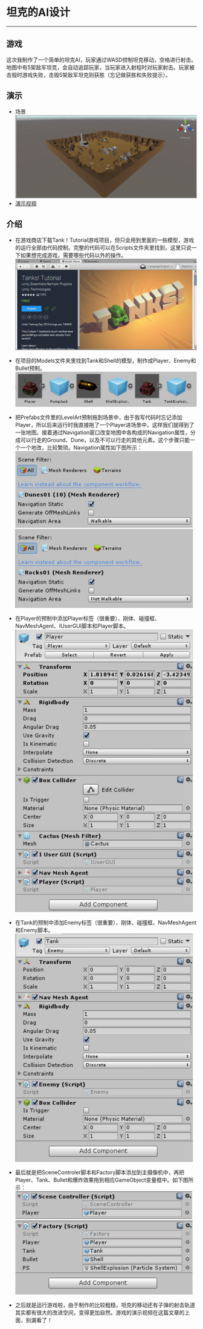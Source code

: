 # 坦克的AI设计
--------------
## 游戏
这次我制作了一个简单的坦克AI，玩家通过WASD控制坦克移动，空格进行射击。地图中有5架敌军坦克，会自动追踪玩家，当玩家进入射程时对玩家射击。玩家被击毁时游戏失败，击毁5架敌军坦克则获胜（忘记做获胜和失败提示）。

## 演示
+ 场景
![plane](https://raw.githubusercontent.com/MapleLai/Homework9/master/Screenshot/Plane.png)
+ [演示视频](https://pan.baidu.com/s/1UCd-Qk4OLCmzgr4dTmVoyw)

## 介绍
+ 在游戏商店下载Tank！Tutorial游戏项目，但只会用到里面的一些模型，游戏的运行全部由代码控制。完整的代码可以在Scripts文件夹里找到，这里只说一下如果想完成游戏，需要哪些代码以外的操作。
![Tanks](https://raw.githubusercontent.com/MapleLai/Homework9/master/Screenshot/Tanks.jpg)

+ 在项目的Models文件夹里找到Tank和Shell的模型，制作成Player、Enemy和Bullet预制。
![prefabs](https://raw.githubusercontent.com/MapleLai/Homework9/master/Screenshot/Prefabs.png)

+ 把Prefabs文件里的LevelArt预制拖到场景中，由于我写代码时忘记添加Player，所以后来运行时我直接拖了一个Player进场景中，这样我们就得到了一张地图。接着通过Navigation窗口改变地图中各构成的Navigation属性，分成可以行走的Ground、Dune，以及不可以行走的其他元素。这个步骤只能一个一个地改，比较繁琐。Navigation属性如下图所示：
![walkable](https://raw.githubusercontent.com/MapleLai/Homework9/master/Screenshot/walkable.png)
![unwalkable](https://raw.githubusercontent.com/MapleLai/Homework9/master/Screenshot/unwalkable.png)

+ 在Player的预制中添加Player标签（很重要）、刚体、碰撞框、NavMeshAgent、IUserGUI脚本和Player脚本。
![Player](https://raw.githubusercontent.com/MapleLai/Homework9/master/Screenshot/Player.jpg)

+ 在Tank的预制中添加Enemy标签（很重要）、刚体、碰撞框、NavMeshAgent和Enemy脚本。
![Tank](https://raw.githubusercontent.com/MapleLai/Homework9/master/Screenshot/Tank.jpg)

+ 最后就是把SceneControler脚本和Factory脚本添加到主摄像机中，再把Player、Tank、Bullet和爆炸效果拖到相应GameObject变量框中。如下图所示：  
![SceneControler](https://raw.githubusercontent.com/MapleLai/Homework9/master/Screenshot/Scene%20Controller.png)
![Factory](https://raw.githubusercontent.com/MapleLai/Homework9/master/Screenshot/Factory.png)

+ 之后就是运行游戏啦，由于制作的比较粗糙，坦克的移动还有子弹的射击轨道其实都有很大的改进空间，变得更加自然。游戏的演示视频在这篇文章的上面，别漏看了！

